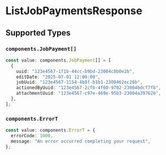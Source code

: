 # ListJobPaymentsResponse


## Supported Types

### `components.JobPayment[]`

```typescript
const value: components.JobPayment[] = [
  {
    uuid: "123e4567-1f1b-44cc-b9bd-23004c8b0e2b",
    editDate: "2025-07-01 12:00:00",
    jobUuid: "123e4567-1154-4b8f-b1b1-2300462ec26b",
    actionedByUuid: "123e4567-2cfb-4f60-9702-23004bdcf7fb",
    attachmentUuid: "123e4567-c97e-469e-95b3-23004a39762b",
  },
];
```

### `components.ErrorT`

```typescript
const value: components.ErrorT = {
  errorCode: 1000,
  message: "An error occurred completing your request",
};
```

